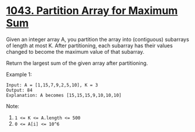 # [1043. Partition Array for Maximum Sum](https://leetcode.com/problems/partition-array-for-maximum-sum/)

Given an integer array A, you partition the array into (contiguous) subarrays of length at most K.  After partitioning, each subarray has their values changed to become the maximum value of that subarray.

Return the largest sum of the given array after partitioning.

Example 1:

```text
Input: A = [1,15,7,9,2,5,10], K = 3
Output: 84
Explanation: A becomes [15,15,15,9,10,10,10]
```

Note:

1. `1 <= K <= A.length <= 500`
1. `0 <= A[i] <= 10^6`
